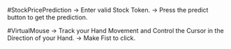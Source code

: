 ﻿#StockPricePrediction
  -> Enter valid Stock Token.
  -> Press the predict button to get the prediction.

#VirtualMouse
  -> Track your Hand Movement and Control the Cursor in the Direction of your Hand. 
  -> Make Fist to click.
